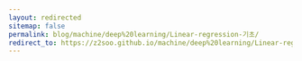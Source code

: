 ```yaml
---
layout: redirected
sitemap: false
permalink: blog/machine/deep%20learning/Linear-regression-기초/
redirect_to: https://z2soo.github.io/machine/deep%20learning/Linear-regression-기초/
---
```

